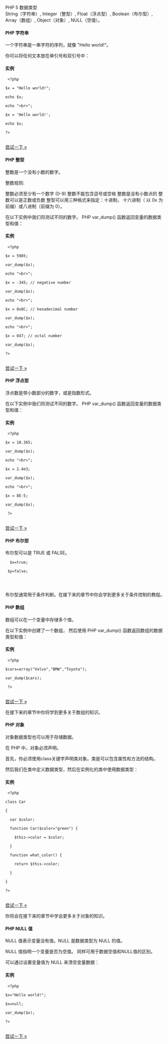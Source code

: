  PHP 5 数据类型  
String（字符串）, Integer（整型）, Float（浮点型）, Boolean（布尔型）, Array（数组）, Object（对象）, NULL（空值）。



 

#### PHP 字符串

 一个字符串是一串字符的序列，就像 "Hello world!"。

 你可以将任何文本放在单引号和双引号中：

  
#### 实例

 
```
 <?php 

$x = "Hello world!";

echo $x;

echo "<br>"; 

$x = 'Hello world!';

echo $x;

?>


```
 

[尝试一下 »](http://www.w3cschool.cc/try/showphp.php?filename=demo_datatypes_string) 

 



#### PHP 整型

 整数是一个没有小数的数字。 

 整数规则:

 
整数必须至少有一个数字 (0-9)
 整数不能包含逗号或空格
 整数是没有小数点的
 整数可以是正数或负数
  整型可以用三种格式来指定：十进制， 十六进制（ 以 0x 为前缀）或八进制（前缀为 0）。
 
在以下实例中我们将测试不同的数字。 PHP var_dump() 函数返回变量的数据类型和值：

  
#### 实例

 
```
 <?php 

$x = 5985;

var_dump($x);

echo "<br>"; 

$x = -345; // negative number 

var_dump($x);

echo "<br>"; 

$x = 0x8C; // hexadecimal number

var_dump($x);

echo "<br>";

$x = 047; // octal number

var_dump($x);

?>


```
 

[尝试一下 »](http://www.w3cschool.cc/try/showphp.php?filename=demo_datatypes_integer) 

 



#### PHP 浮点型

 浮点数是带小数部分的数字，或是指数形式。

 在以下实例中我们将测试不同的数字。 PHP var_dump() 函数返回变量的数据类型和值：

  
#### 实例

 
```
 <?php 

$x = 10.365;

var_dump($x);

echo "<br>"; 

$x = 2.4e3;

var_dump($x);

echo "<br>"; 

$x = 8E-5;

var_dump($x);

 ?> 


```
 

[尝试一下 »](http://www.w3cschool.cc/try/showphp.php?filename=demo_datatypes_float) 

 



#### PHP 布尔型

 布尔型可以是 TRUE 或 FALSE。

 
```
  $x=true;

 $y=false;

 


```
 布尔型通常用于条件判断。在接下来的章节中你会学到更多关于条件控制的教程。

 

#### PHP 数组

 数组可以在一个变量中存储多个值。

 在以下实例中创建了一个数组， 然后使用 PHP var_dump() 函数返回数组的数据类型和值：

  
#### 实例

 
```
 <?php 

$cars=array("Volvo","BMW","Toyota");

var_dump($cars);

 ?> 


```
 

[尝试一下 »](http://www.w3cschool.cc/try/showphp.php?filename=demo_datatypes_array) 

 在接下来的章节中你将学到更多关于数组的知识。

 

#### PHP 对象

 对象数据类型也可以用于存储数据。

 在 PHP 中，对象必须声明。

 首先，你必须使用class关键字声明类对象。类是可以包含属性和方法的结构。

 然后我们在类中定义数据类型，然后在实例化的类中使用数据类型：

  
#### 实例

 
```
 <?php

class Car

{

  var $color;

  function Car($color="green") {

    $this->color = $color;

  }

  function what_color() {

    return $this->color;

  }

}

?> 


```
 

[尝试一下 »](http://www.w3cschool.cc/try/showphp.php?filename=demo_datatypes_object) 

 你将会在接下来的章节中学会更多关于对象的知识。

 

#### PHP NULL 值

  NULL 值表示变量没有值。NULL 是数据类型为 NULL 的值。

  NULL 值指明一个变量是否为空值。 同样可用于数据空值和NULL值的区别。

 可以通过设置变量值为 NULL 来清空变量数据：

  
#### 实例

 
```
 <?php

$x="Hello world!";

$x=null;

var_dump($x);

?> 


```
 

[尝试一下 »](http://www.w3cschool.cc/try/showphp.php?filename=demo_datatypes_null) 

 


